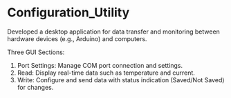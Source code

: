 # Configuration_Utility

Developed a desktop application for data transfer and monitoring between hardware devices (e.g., Arduino) and computers.

Three GUI Sections:
1. Port Settings: Manage COM port connection and settings.
2. Read: Display real-time data such as temperature and current.
3. Write: Configure and send data with status indication (Saved/Not Saved) for changes.
